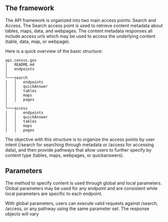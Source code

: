 ## The framework
The API framework is organized into two main access points: Search and Access. The Search access point is used to retrieve content metadata about tables, maps, data, and webpages. The content metadata responses all include access urls which may be used to access the underlying content (table, data, map, or webpage).

Here is a quick overview of the basic structure:
```
api.census.gov
│   README.md
│   endpoints
│
└───search
|   │   endpoints
│   │   quickAnswer
│   │   tables
│   │   maps
│   │   pages
│   
└───access
|   │   endpoints
│   │   quickAnswer
│   │   tables
│   │   maps
│   │   pages
```

The objective with this structure is to organize the access points by user intent (/search for searching through metadata or /access for accessing data), and then provide pathways that allow users to further specify by content type (tables, maps, webpages, or quickanswers).

## Parameters
The method to specify content is used through global and local parameters. Global parameters may be used for any endpoint and are consistent while local parameters are specific to each endpoint.

With global parameters, users can execute valid requests against /search, /access, or any pathway using the same parameter set. The response objects will vary
